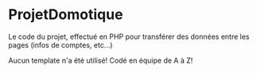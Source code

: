# ProjetDomotique
Le code du projet, effectué en PHP pour transférer des données entre les pages (infos de comptes, etc...)

Aucun template n'a été utilisé! Codé en équipe de A à Z!
